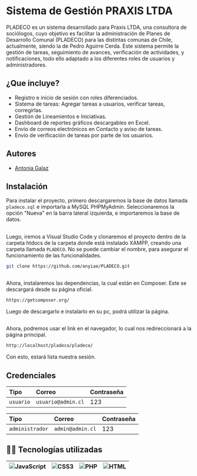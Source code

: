 
# Sistema de Gestión PRAXIS LTDA

PLADECO es un sistema desarrollado para Praxis LTDA, una consultora de sociólogos, cuyo objetivo es facilitar la administración de Planes de Desarrollo Comunal (PLADECO) para las distintas comunas de Chile, actualmente, siendo la de Pedro Aguirre Cerda. Este sistema permite la gestión de tareas, seguimiento de avances, verificación de actividades, y notificaciones, todo ello adaptado a los diferentes roles de usuarios y administradores.


## ¿Que incluye?

- Registro e inicio de sesión con roles diferenciados.
- Sistema de tareas: Agregar tareas a usuarios, verificar tareas, corregirlas.
- Gestión de Lineamientos e Iniciativas.
- Dashboard de reportes gráficos descargables en Excel.
- Envio de correos electrónicos en Contacto y aviso de tareas.
- Envío de verificación de tareas por parte de los usuarios.


## Autores

- [Antonia Galaz](https://www.github.com/anyiae)


## Instalación

Para instalar el proyecto, primero descargaremos la base de datos llamada `pladeco.sql` e importarla a MySQL PHPMyAdmin. Seleccionaremos la opción "Nueva" en la barra lateral izquierda, e importaremos la base de datos.

##
Luego, iremos a Visual Studio Code y clonaremos el proyecto dentro de la carpeta htdocs de la carpeta donde está instalado XAMPP, creando una carpeta llamada `PLADECO`. No se puede cambiar el nombre, para asegurar el funcionamiento de las funcionalidades.

```bash
git clone https://github.com/anyiae/PLADECO.git
```
##
Ahora, instalaremos las dependencias, la cual están en Composer. Este se descargará desde su página oficial.

```bash
https://getcomposer.org/
```
Luego de descargarlo e instalarlo en su pc, podrá utilizar la página.
##

Ahora, podremos usar el link en el navegador, lo cual nos redireccionará a la página principal.
```bash
http://localhost/pladeco/pladeco/
```
Con esto, estará lista nuestra sesión.



## Credenciales



| Tipo | Correo     | Contraseña              |
| :-------- | :------- | :------------------------- |
| `usuario` | `usuario@admin.cl` | 123 |




| Tipo | Correo     | Contraseña                       |
| :-------- | :------- | :-------------------------------- |
| `administrador`      | `admin@admin.cl` | 123 |



## 👩‍💻 Tecnologías utilizadas

| ![JavaScript](https://shields.io/badge/JavaScript-F7DF1E?logo=JavaScript&logoColor=000&style=flat-square) | ![CSS3](https://img.shields.io/badge/CSS3-1572B6?style=flat-square&logo=css3&logoColor=white) | ![PHP](https://shields.io/badge/-PHP-777BB4?style=flat-square&logo=php&logoColor=white) | ![HTML](https://shields.io/badge/HTML-f06529?logo=html5&logoColor=white&style=flat-square) |
|:-------------------------------------------------------------------------------------------------------:|:-------------------------------------------------------------------------------------------:|:-------------------------------------------------------------------------------------:|:--------------------------------------------------------------------------------------:|
